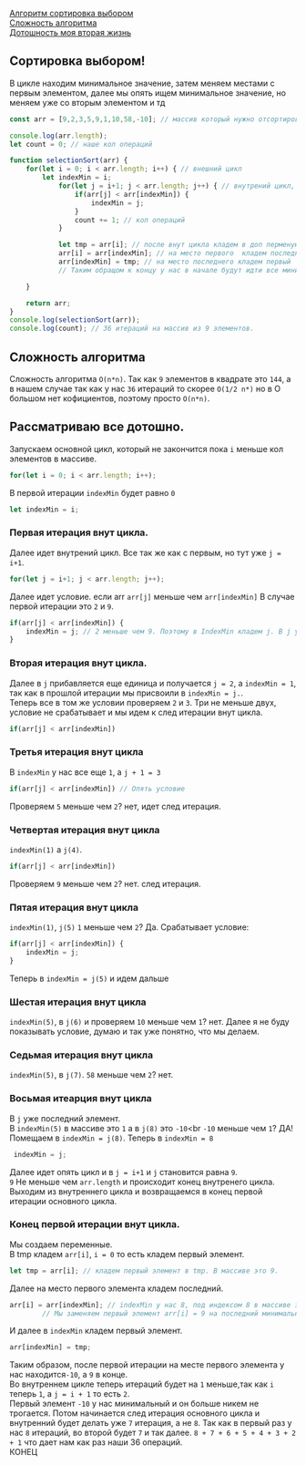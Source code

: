 [Алгоритм сортировка выбором](#сортировка-выбором)<br>
[Сложность алгоритма](#сложность-алгоритма)<br>
[Дотошность моя вторая жизнь](#рассматриваю-все-дотошно)<br>

## Сортировка выбором!
В цикле находим минимальное значение, затем меняем местами с первым элементом,
далее мы опять ищем минимальное значение, но меняем уже со вторым элементом и тд

```javaScript
const arr = [9,2,3,5,9,1,10,58,-10]; // массив который нужно отсортировать.

console.log(arr.length);
let count = 0; // наше кол операций

function selectionSort(arr) {
    for(let i = 0; i < arr.length; i++) { // внешний цикл
        let indexMin = i;
            for(let j = i+1; j < arr.length; j++) { // внутрений цикл, который  каждую итерацию внешнего цикла будет проходить все элементы в массиве
                if(arr[j] < arr[indexMin]) {
                    indexMin = j;
                }
                count += 1; // кол операций
            }

            let tmp = arr[i]; // после внут цикла кладем в доп перменую первый элемент
            arr[i] = arr[indexMin]; // на место первого  кладем последний минимальный который нашли в итерациях внут цикла
            arr[indexMin] = tmp; // на место последнего кладем первый
            // Таким обращом к концу у нас в начале будут идти все минимальные по возвышению.

    }

    return arr;
}
console.log(selectionSort(arr));
console.log(count); // 36 итераций на массив из 9 элементов.
```
## Сложность алгоритма
Сложность алгоритма `O(n*n)`. Так как `9` элементов в квадрате это `144`, а в нашем случае так как у нас `36` итераций то скорее `O(1/2 n*)` но в O большом нет кофициентов, поэтому просто `O(n*n)`. 

## Рассматриваю все дотошно.

Запускаем основной цикл, который не закончится пока `i` меньше кол элементов в массиве.

```javaScript
for(let i = 0; i < arr.length; i++);
```
В первой итерации `indexMin` будет равно `0`
```javaScript
let indexMin = i;
```
### Первая итерация внут цикла.
Далее идет внутрений цикл. Все так же как с первым, но тут уже `j = i+1`.
```javaScript
for(let j = i+1; j < arr.length; j++);
```
Далее идет условие. если arr `arr[j]` меньше чем `arr[indexMin]` В случае первой итерации это `2` и `9`.
```javaScript
if(arr[j] < arr[indexMin]) {
    indexMin = j; // 2 меньше чем 9. Поэтому в IndexMin кладем j. В j у нас сейчас 1.
}
```
### Вторая итерация внут цикла.
Далее в `j` прибавляется еще единица и получается `j = 2`, а `indexMin = 1`, так как в прошлой итерации мы присвоили в `indexMin = j.`.<br>
Теперь все в том же условии проверяем `2` и `3`. Три не меньше двух, условие не срабатывает и мы идем к след итерации внут цикла.
```javaScript
if(arr[j] < arr[indexMin])
```
### Третья итерация внут цикла
В `indexMin` у нас все еще `1`, а `j + 1 = 3`
```javaScript
if(arr[j] < arr[indexMin]) // Опять условие
```
Проверяем `5` меньше чем `2`? нет, идет след итерация.
### Четвертая итерация внут цикла
`indexMin(1)` а `j(4)`.

```javaScript
if(arr[j] < arr[indexMin])
```
Проверяем `9` меньше чем `2`? нет. след итерация.
### Пятая итерация внут цикла
`indexMin(1)`, `j(5)`
`1` меньше чем `2`? Да. Срабатывает условие:
```javaScript
if(arr[j] < arr[indexMin]) {
    indexMin = j;
}
```
Теперь в `indexMin = j(5)` и идем дальше
### Шестая итерация внут цикла
`indexMin(5)`, в `j(6)` и проверяем `10` меньше чем `1`? нет. Далее я не буду показывать условие, думаю и так уже понятно, что мы делаем.

### Седьмая итерация внут цикла

`indexMin(5)`, в `j(7)`. `58` меньше чем `2`? нет.

### Восьмая итеарция внут цикла

В `j` уже последний элемент.<br>
В `indexMin(5)` в массиве это `1` а в `j(8)` это `-10`<br
`-10` меньше чем `1`? ДА!<br>
Помещаем в `indexMin = j(8)`. Теперь в `indexMin = 8`
```javaScript
 indexMin = j;
```
Далее идет опять цикл и в `j = i+1` и `j` становится равна `9`.<br>
`9` Не меньше чем `arr.length` и происходит конец внутренего цикла.
Выходим из внутреннего цикла и возвращаемся в конец первой итерации основного цикла.
### Конец первой итерации внут цикла.
Мы создаем переменные.<br>
В tmp кладем `arr[i]`, `i = 0` то есть кладем первый элемент.

```javaScript
let tmp = arr[i]; // кладем первый элемент в tmp. В массиве это 9.
```

Далее на место первого элемента кладем последний.

```javaScript
arr[i] = arr[indexMin]; // indexMin у нас 8, под индексом 8 в массиве это -10.
        // Мы заменяем первый элемент arr[i] = 9 на последний минимальный ar[indexMin] = -10.
```

И далее в `indexMin` кладем первый элемент.

```javaScript
arr[indexMin] = tmp;
```

Таким образом, после первой итерации на месте первого элемента у нас находится`-10`, а `9` в конце.<br>
Во внутреннем цикле теперь итераций будет на `1` меньше,так как `i` теперь `1`, а `j = i + 1` то есть `2`.<br>
Первый элемент `-10` у нас минимальный и он больше никем не трогается.
Потом начинается след итерация основного цикла и внутренний будет делать уже `7` итерация, а не `8`. Так как в первый раз у нас `8` итераций, во второй будет `7` и так далее. `8 + 7 + 6 + 5 + 4 + 3 + 2 + 1` что дает нам как раз наши 36 операций.
<br>КОНЕЦ
